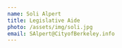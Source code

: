 ```yaml
---
name: Soli Alpert
title: Legislative Aide
photo: /assets/img/soli.jpg
email: SAlpert@CityofBerkeley.info
---
```

